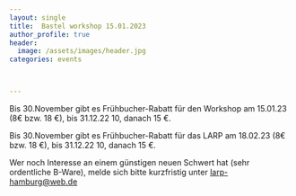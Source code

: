```yaml
---
layout: single
title:  Bastel workshop 15.01.2023
author_profile: true
header:
  image: /assets/images/header.jpg
categories: events



---
```

Bis 30.November gibt es Frühbucher-Rabatt für den Workshop am 15.01.23 (8€ bzw. 18 €), bis 31.12.22 10, danach 15 €.

Bis 30.November gibt es Frühbucher-Rabatt für das LARP am 18.02.23 (8€ bzw. 18 €), bis 31.12.22 10, danach 15 €.

Wer noch Interesse an einem günstigen neuen Schwert hat (sehr ordentliche B-Ware), melde sich bitte kurzfristig unter <larp-hamburg@web.de>

